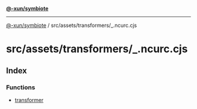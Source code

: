 [**@-xun/symbiote**](../../../../README.md)

***

[@-xun/symbiote](../../../../README.md) / src/assets/transformers/\_.ncurc.cjs

# src/assets/transformers/\_.ncurc.cjs

## Index

### Functions

- [transformer](functions/transformer.md)
